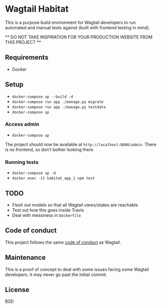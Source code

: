 # Wagtail Habitat

This is a purpose build environment for Wagtail developers to run automated and manual
tests against (built with frontend testing in mind).

** DO NOT TAKE INSPIRATION FOR YOUR PRODUCTION WEBSITE FROM THIS PROJECT **

## Requirements

- Docker

## Setup

- `docker-compose up --build -d`
- `docker-compose run app ./manage.py migrate`
- `docker-compose run app ./manage.py testdata`
- `docker-compose up`

### Access admin

- `docker-compose up`

The project should now be available at `http://localhost:8000/admin`. There is no frontend,
so don’t bother looking there.

### Running tests

- `docker-compose up -d`
- `docker exec -it habitat_app_1 npm test`

## TODO

- Flesh out models so that all Wagtail views/states are reachable
- Test out how this goes inside Travis
- Deal with messiness in `Dockerfile`

## Code of conduct

This project follows the same [code of conduct](https://github.com/wagtail/wagtail/blob/master/CODE_OF_CONDUCT.md) as
Wagtail.

## Maintenance

This is a proof of concept to deal with some issues facing some Wagtail developers.
It may never go past the initial commit.

## License

BSD
